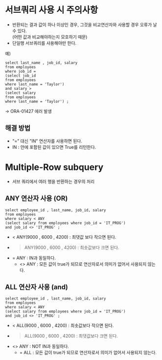 # 서브쿼리 사용 시 주의사항 
- 반환되는 결과 값이 하나 이상인 경우, 그것을 비교연산자와 사용할 경우 오류가 날 수 있다.<br>
(어떤 값과 비교해야하는지 모호하기 때문) 
- 단일행 서브쿼리를 사용해야만 한다. 

예) 
```
select last_name , job_id, salary 
from employees 
where job_id = 
(select job_id 
from employees 
where last_name = 'Taylor') 
and salary > 
(select salary
from employees 
where last_name = 'Taylor') ; 
```
-> 
ORA-01427 에러 발생 


## 해결 방법
- "=" 대신 "IN" 연산자를 사용하면 된다. 
- IN : 안에 포함된 값이 있으면 True를 리턴한다. 


# Multiple-Row subquery
- 서브 쿼리에서 여러 행을 반환하는 경우의 처리 
## ANY 연산자 사용 (OR)
```
select employee_id , last_name, job_id, salary
from employees 
where salary < ANY 
(select salary from employees where job_id = 'IT_PROG') 
and job_id <> 'IT_PROG' ; 
```

- < ANY(9000 , 6000 , 4200) : 최댓값 보다 작으면 된다. 
- > ANY(9000 , 6000 , 4200) : 최솟값보다 크면 된다.
- = ANY : IN과 동일하다. 
     - <> ANY : 모든 값이 true가 되므로 연산자로서 의미가 없어서 사용되지 않는다. 

## ALL 연산자 사용 (and) 
```
select employee_id , last_name, job_id, salary
from employees 
where salary < ANY 
(select salary from employees where job_id = 'IT_PROG') 
and job_id <> 'IT_PROG' ; 
```

- < ALL(9000 , 6000 , 4200) : 최솟값보다 작으면 된다. 
- > ALL(9000 , 6000 , 4200) : 최댓값보다 크면 된다.
- <> ANY : NOT IN과 동일하다. 
     - = ALL : 모든 값이 true가 되므로 연산자로서 의미가 없어서 사용되지 않는다. 
